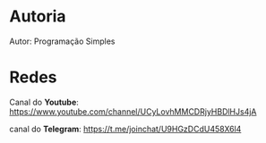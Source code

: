 # Autoria

Autor: Programação Simples

# Redes
Canal do **Youtube**: https://www.youtube.com/channel/UCyLovhMMCDRjyHBDlHJs4jA

canal do **Telegram**: https://t.me/joinchat/U9HGzDCdU458X6l4
